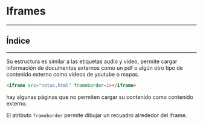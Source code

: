 # Iframes
***
## Índice
***
Su estructura es similar a las etiquetas audio y video, permite cargar información de documentos externos como un pdf o algún otro tipo de contenido externo como videos de youtube o mapas.

```html
<iframe src="notas.html" frameborder=1></iframe>
```

hay algunas páginas que no permiten cargar su contenido como contenido externo.

El atributo `frameborder` permite dibujar un recuadro alrededor del iframe.